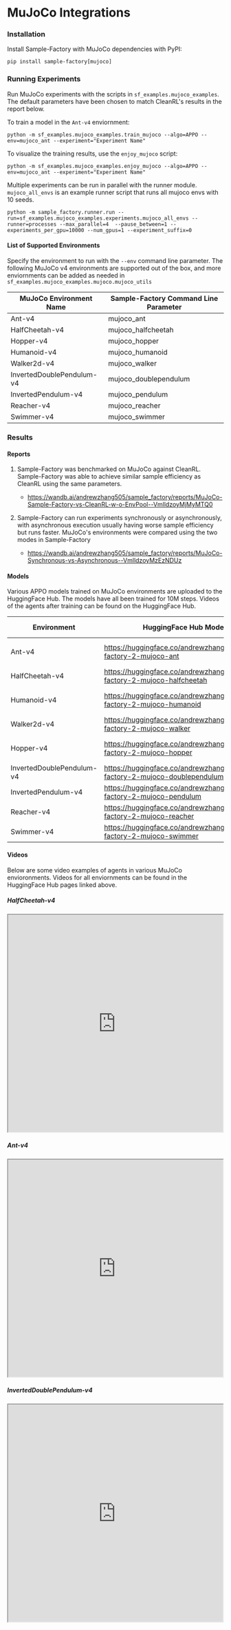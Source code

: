 # MuJoCo Integrations

### Installation

Install Sample-Factory with MuJoCo dependencies with PyPI:

```
pip install sample-factory[mujoco]
```

### Running Experiments

Run MuJoCo experiments with the scripts in `sf_examples.mujoco_examples`. The default parameters have been chosen to match CleanRL's results in the report below.

To train a model in the `Ant-v4` enviornment:

```
python -m sf_examples.mujoco_examples.train_mujoco --algo=APPO --env=mujoco_ant --experiment="Experiment Name"
```

To visualize the training results, use the `enjoy_mujoco` script:

```
python -m sf_examples.mujoco_examples.enjoy_mujoco --algo=APPO --env=mujoco_ant --experiment="Experiment Name"
```

Multiple experiments can be run in parallel with the runner module. `mujoco_all_envs` is an example runner script that runs all mujoco envs with 10 seeds. 

```
python -m sample_factory.runner.run --run=sf_examples.mujoco_examples.experiments.mujoco_all_envs --runner=processes --max_parallel=4  --pause_between=1 --experiments_per_gpu=10000 --num_gpus=1 --experiment_suffix=0
```

#### List of Supported Environments

Specify the environment to run with the `--env` command line parameter. The following MuJoCo v4 environments are supported out of the box, and more enviornments can be added as needed in `sf_examples.mujoco_examples.mujoco.mujoco_utils`

| MuJoCo Environment Name   | Sample-Factory Command Line Parameter |
| -----------------------   | ------------------------------------- |
| Ant-v4                    | mujoco_ant                            |
| HalfCheetah-v4            | mujoco_halfcheetah                    |
| Hopper-v4                 | mujoco_hopper                         |
| Humanoid-v4               | mujoco_humanoid                       |
| Walker2d-v4               | mujoco_walker                         |
| InvertedDoublePendulum-v4 | mujoco_doublependulum                 |
| InvertedPendulum-v4       | mujoco_pendulum                       |
| Reacher-v4                | mujoco_reacher                        |
| Swimmer-v4                | mujoco_swimmer                        |


### Results

#### Reports

1. Sample-Factory was benchmarked on MuJoCo against CleanRL. Sample-Factory was able to achieve similar sample efficiency as CleanRL using the same parameters.
    - https://wandb.ai/andrewzhang505/sample_factory/reports/MuJoCo-Sample-Factory-vs-CleanRL-w-o-EnvPool--VmlldzoyMjMyMTQ0

2. Sample-Factory can run experiments synchronously or asynchronously, with asynchronous execution usually having worse sample efficiency but runs faster. MuJoCo's environments were compared using the two modes in Sample-Factory
    - https://wandb.ai/andrewzhang505/sample_factory/reports/MuJoCo-Synchronous-vs-Asynchronous--VmlldzoyMzEzNDUz

#### Models

Various APPO models trained on MuJoCo environments are uploaded to the HuggingFace Hub. The models have all been trained for 10M steps. Videos of the agents after training can be found on the HuggingFace Hub.

| Environment | HuggingFace Hub Models | Evaluation Metrics |
| ----------- | ---------------------- | ------------------ |
| Ant-v4      | https://huggingface.co/andrewzhang505/sample-factory-2-mujoco-ant | 5876.09 +/- 166.99 |
| HalfCheetah-v4 | https://huggingface.co/andrewzhang505/sample-factory-2-mujoco-halfcheetah | 6262.56 +/- 67.29 |
| Humanoid-v4 | https://huggingface.co/andrewzhang505/sample-factory-2-mujoco-humanoid | 5439.48 +/- 1314.24 |
| Walker2d-v4 | https://huggingface.co/andrewzhang505/sample-factory-2-mujoco-walker | 5487.74 +/- 48.96 |
| Hopper-v4 | https://huggingface.co/andrewzhang505/sample-factory-2-mujoco-hopper | 2793.44 +/- 642.58 |
| InvertedDoublePendulum-v4 | https://huggingface.co/andrewzhang505/sample-factory-2-mujoco-doublependulum | 9350.13 +/- 1.31 |
| InvertedPendulum-v4 | https://huggingface.co/andrewzhang505/sample-factory-2-mujoco-pendulum | 1000.00 +/- 0.00 |
| Reacher-v4 | https://huggingface.co/andrewzhang505/sample-factory-2-mujoco-reacher | -4.53 +/- 1.79 |
| Swimmer-v4 | https://huggingface.co/andrewzhang505/sample-factory-2-mujoco-swimmer | 117.28 +/- 2.91 |

#### Videos

Below are some video examples of agents in various MuJoCo envioronments. Videos for all enviornments can be found in the HuggingFace Hub pages linked above.

##### HalfCheetah-v4
<p align="center">
<iframe src=https://huggingface.co/andrewzhang505/sample-factory-2-mujoco-halfcheetah/resolve/main/replay.mp4 width=500 height=505></iframe></p>

##### Ant-v4
<p align="center">
<iframe src=https://huggingface.co/andrewzhang505/sample-factory-2-mujoco-ant/resolve/main/replay.mp4 width=500 height=505></iframe></p>

##### InvertedDoublePendulum-v4
<p align="center">
<iframe src=https://huggingface.co/andrewzhang505/sample-factory-2-mujoco-doublependulum/resolve/main/replay.mp4 width=500 height=505></iframe></p>